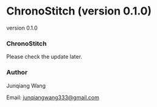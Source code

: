 # ChronoStitch (version 0.1.0)


version 0.1.0

### ChronoStitch

Please check the update later.



### Author 

Junqiang Wang

Email: junqiangwang333@gmail.com



